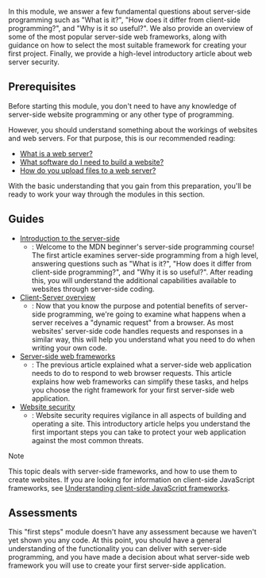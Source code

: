 


In this module, we answer a few fundamental questions about server-side programming such as "What is it?", "How does it differ from client-side programming?", and "Why is it so useful?". We also provide an overview of some of the most popular server-side web frameworks, along with guidance on how to select the most suitable framework for creating your first project. Finally, we provide a high-level introductory article about web server security.

## Prerequisites

Before starting this module, you don't need to have any knowledge of server-side website programming or any other type of programming.

However, you should understand something about the workings of websites and web servers. For that purpose, this is our recommended reading:

- [What is a web server?](/content/Learn/Common_questions/Web_mechanics/What_is_a_web_server)
- [What software do I need to build a website?](/content/Learn/Common_questions/Tools_and_setup/What_software_do_I_need)
- [How do you upload files to a web server?](/content/Learn/Common_questions/Tools_and_setup/Upload_files_to_a_web_server)

With the basic understanding that you gain from this preparation, you'll be ready to work your way through the modules in this section.

## Guides

- [Introduction to the server-side](/content/Learn/Server-side/First_steps/Introduction)
  - : Welcome to the MDN beginner's server-side programming course! The first article examines server-side programming from a high level, answering questions such as "What is it?", "How does it differ from client-side programming?", and "Why it is so useful?". After reading this, you will understand the additional capabilities available to websites through server-side coding.
- [Client-Server overview](/content/Learn/Server-side/First_steps/Client-Server_overview)
  - : Now that you know the purpose and potential benefits of server-side programming, we're going to examine what happens when a server receives a "dynamic request" from a browser. As most websites' server-side code handles requests and responses in a similar way, this will help you understand what you need to do when writing your own code.
- [Server-side web frameworks](/content/Learn/Server-side/First_steps/Web_frameworks)
  - : The previous article explained what a server-side web application needs to do to respond to web browser requests. This article explains how web frameworks can simplify these tasks, and helps you choose the right framework for your first server-side web application.
- [Website security](/content/Learn/Server-side/First_steps/Website_security)
  - : Website security requires vigilance in all aspects of building and operating a site. This introductory article helps you understand the first important steps you can take to protect your web application against the most common threats.

> [!NOTE]
> This topic deals with server-side frameworks, and how to use them to create websites. If you are looking for information on client-side JavaScript frameworks, see [Understanding client-side JavaScript frameworks](/content/Learn/Tools_and_testing/Client-side_JavaScript_frameworks).

## Assessments

This "first steps" module doesn't have any assessment because we haven't yet shown you any code. At this point, you should have a general understanding of the functionality you can deliver with server-side programming, and you have made a decision about what server-side web framework you will use to create your first server-side application.
